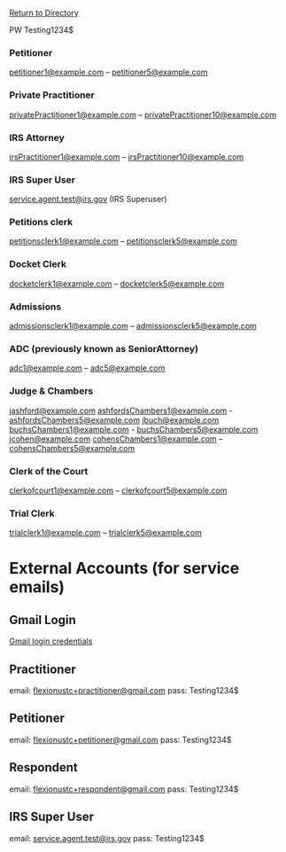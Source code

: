 [Return to Directory](./README.md)


PW Testing1234$

### Petitioner
petitioner1@example.com – petitioner5@example.com

### Private Practitioner
privatePractitioner1@example.com – privatePractitioner10@example.com

### IRS Attorney
irsPractitioner1@example.com – irsPractitioner10@example.com

### IRS Super User
service.agent.test@irs.gov (IRS Superuser)

### Petitions clerk
petitionsclerk1@example.com – petitionsclerk5@example.com

### Docket Clerk
docketclerk1@example.com – docketclerk5@example.com

### Admissions
admissionsclerk1@example.com – admissionsclerk5@example.com

### ADC (previously known as SeniorAttorney)
adc1@example.com – adc5@example.com

### Judge & Chambers
jashford@example.com
ashfordsChambers1@example.com - ashfordsChambers5@example.com
jbuch@example.com
buchsChambers1@example.com - buchsChambers5@example.com
jcohen@example.com
cohensChambers1@example.com – cohensChambers5@example.com

### Clerk of the Court
clerkofcourt1@example.com – clerkofcourt5@example.com

### Trial Clerk
trialclerk1@example.com – trialclerk5@example.com




# External Accounts (for service emails)

## Gmail Login
[Gmail login credentials](https://docs.google.com/document/d/15-8vn7iSMBKAYKP0Auvp5NNmdCFRctvBt1VpwiggVBM/edit?usp=sharing)

## Practitioner
email: flexionustc+practitioner@gmail.com
pass: Testing1234$

## Petitioner
email: flexionustc+petitioner@gmail.com
pass: Testing1234$

## Respondent
email: flexionustc+respondent@gmail.com
pass: Testing1234$

## IRS Super User
email:  service.agent.test@irs.gov
pass: Testing1234$
